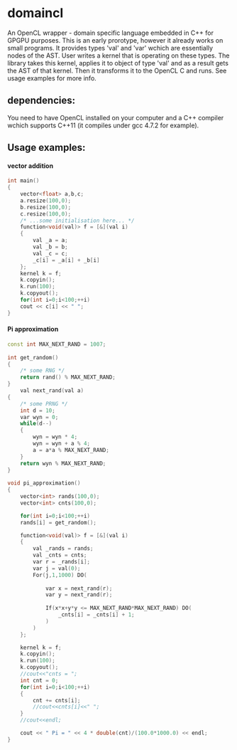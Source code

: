 domaincl
========

An OpenCL wrapper - domain specific language embedded in C++ for GPGPU purposes.
This is an early prorotype, however it already works on small programs.
It provides types 'val' and 'var' wchich are essentially
nodes of the AST. User writes a kernel that is operating on these types.
The library takes this kernel, applies it to object of type 'val' and as a result gets
the AST of that kernel. Then it transforms it to the OpenCL C and runs.
See usage examples for more info.

dependencies:
-------------
You need to have OpenCL installed on your computer and a C++ compiler
wchich supports C++11 (it compiles under gcc 4.7.2 for example).

Usage examples:
---------------

#### vector addition

```c++
int main()
{
	vector<float> a,b,c;
	a.resize(100,0);
	b.resize(100,0);
	c.resize(100,0);
	/* ...some initialisation here... */
	function<void(val)> f = [&](val i)
	{
		val _a = a;
		val _b = b;
		val _c = c;
		_c[i] = _a[i] + _b[i]
	};
	kernel k = f;
	k.copyin();
	k.run(100);
	k.copyout();
	for(int i=0;i<100;++i)
	cout << c[i] << " ";
}
```

#### Pi approximation

```c++
const int MAX_NEXT_RAND = 1007;
	
int get_random()
{
    /* some RNG */
    return rand() % MAX_NEXT_RAND;
}
	val next_rand(val a)
{
	/* some PRNG */
	int d = 10;
	var wyn = 0;
	while(d--)
	{
		wyn = wyn * 4;
		wyn = wyn + a % 4;
		a = a*a % MAX_NEXT_RAND;
	}
	return wyn % MAX_NEXT_RAND;
}
	
void pi_approximation()
{
    vector<int> rands(100,0);
    vector<int> cnts(100,0);

    for(int i=0;i<100;++i)
    rands[i] = get_random();

    function<void(val)> f = [&](val i)
    {
        val _rands = rands;
        val _cnts = cnts;
        var r = _rands[i];
        var j = val(0);
        For(j,1,1000) DO(
				
            var x = next_rand(r);
            var y = next_rand(r);
            
            If(x*x+y*y <= MAX_NEXT_RAND*MAX_NEXT_RAND) DO(
                _cnts[i] = _cnts[i] + 1;
            )
        )
    };

    kernel k = f;
    k.copyin();
    k.run(100);
    k.copyout();
    //cout<<"cnts = ";
    int cnt = 0;
    for(int i=0;i<100;++i)
    {
    	cnt += cnts[i];
    	//cout<<cnts[i]<<" ";
    }
    //cout<<endl;

    cout << " Pi = " << 4 * double(cnt)/(100.0*1000.0) << endl;
}
```

